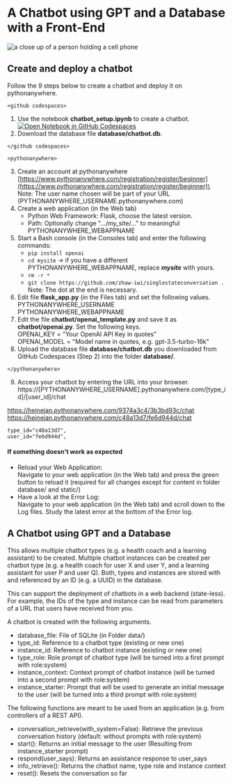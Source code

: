 # A Chatbot using GPT and a Database with a Front-End

<picture>
 <img alt="a close up of a person holding a cell phone" src=".readme/pradamas-gifarry-889Qh5HJj4I-unsplash.jpg">
</picture>

## Create and deploy a chatbot

Follow the 9 steps below to create a chatbot and deploy it on pythonanywhere.

`<github codespaces>`

1. Use the notebook **chatbot_setup.ipynb** to create a chatbot.\
[![Open Notebook in GitHub Codespaces](https://github.com/codespaces/badge.svg)](https://codespaces.new/zhaw-iwi/singlestateconversation)
2. Download the database file **database/chatbot.db**.

`</github codespaces>`

`<pythonanywhere>`

3. Create an account at pythonanywhere\
    [https://www.pythonanywhere.com/registration/register/beginner](https://www.pythonanywhere.com/registration/register/beginner)\
    Note: The user name chosen will be part of your URL (PYTHONANYWHERE_USERNAME.pythonanywhere.com)
4. Create a web application (in the Web tab)
    - Python Web Framework: Flask, choose the latest version.
    - Path: Optionally change ".../my_site/..." to meaningful PYTHONANYWHERE_WEBAPPNAME
5. Start a Bash console (in the Consoles tab) and enter the following commands:
    - `pip install openai`
    - `cd mysite` &rarr; if you have a different PYTHONANYWHERE_WEBAPPNAME, replace ***mysite*** with yours.
    - `rm -r *`
    - `git clone https://github.com/zhaw-iwi/singlestateconversation .`\
    Note: The dot at the end is necessary.
6. Edit file **flask_app.py** (in the Files tab) and set the following values.\
    PYTHONANYWHERE_USERNAME\
    PYTHONANYWHERE_WEBAPPNAME
7. Edit the file **chatbot/openai_template.py** and save it as **chatbot/openai.py**. Set the following keys.\
    OPENAI_KEY = "Your OpenAI API Key in quotes"\
    OPENAI_MODEL = "Model name in quotes, e.g. gpt-3.5-turbo-16k"
8. Upload the database file **database/chatbot.db** you downloaded from GitHub Codespaces (Step 2) into the folder **database/**.

`</pythonanywhere>`

9. Access your chatbot by entering the URL into your browser.\
https://[PYTHONANYWHERE_USERNAME].pythonanywhere.com/[type_id]/[user_id]/chat

https://heinejan.pythonanywhere.com/9374a3c4/3b3bd93c/chat
https://heinejan.pythonanywhere.com/c48a13d7/fe6d944d/chat

    type_id="c48a13d7",
    user_id="fe6d944d",


#### If something doesn't work as expected
- Reload your Web Application:\
Navigate to your web application (in the Web tab) and press the green button to reload it (required for all changes except for content in folder database/ and static/)
- Have a look at the Error Log:\
Navigate to your web application (in the Web tab) and scroll down to the Log files. Study the latest error at the bottom of the Error log.

## A Chatbot using GPT and a Database
This allows multiple chatbot types (e.g. a health coach and a learning assistant) to be created. Multiple chatbot instances can be created per chatbot type (e.g. a health coach for user X and user Y, and a learning assistant for user P and user Q). Both, types and instances are stored with and referenced by an ID (e.g. a UUID) in the database.

This can support the deployment of chatbots in a web backend (state-less). For example, the IDs of the type and instance can be read from parameters of a URL that users have received from you.

A chatbot is created with the following arguments.
- database_file: File of SQLite (in Folder data/)
- type_id: Reference to a chatbot type (existing or new one)
- instance_id: Reference to chatbot instance (existing or new one)
- type_role: Role prompt of chatbot type (will be turned into a first prompt with role:system)
- instance_context: Context prompt of chatbot instance (will be turned into a second prompt with role:system)
- instance_starter: Prompt that will be used to generate an initial message to the user (will be turned into a third prompt with role:system)

The following functions are meant to be used from an application (e.g. from controllers of a REST API).
- conversation_retrieve(with_system=False): Retrieve the previous conversation history (default: without prompts with role:system)
- start(): Returns an initial message to the user (Resulting from instance_starter prompt)
- respond(user_says): Returns an assistance response to user_says
- info_retrieve(): Returns the chatbot name, type role and instance context
- reset(): Resets the conversation so far